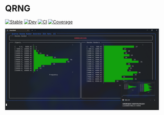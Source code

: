 # QRNG

[![Stable](https://img.shields.io/badge/docs-stable-blue.svg)](https://foldfelis-QO.github.io/QRNG.jl/stable/)
[![Dev](https://img.shields.io/badge/docs-dev-blue.svg)](https://foldfelis-QO.github.io/QRNG.jl/dev/)
[![CI](https://github.com/foldfelis-QO/QRNG.jl/actions/workflows/CI.yml/badge.svg)](https://github.com/foldfelis-QO/QRNG.jl/actions/workflows/CI.yml)
[![Coverage](https://codecov.io/gh/foldfelis-QO/QRNG.jl/branch/main/graph/badge.svg)](https://codecov.io/gh/foldfelis-QO/QRNG.jl)

![](gallery/demo.png)
